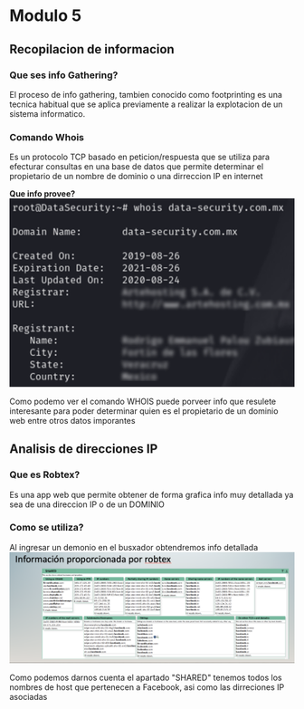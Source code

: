 # Modulo 5 

## Recopilacion de informacion
### Que ses info Gathering?
El proceso de info gathering, tambien conocido como footprinting es una tecnica habitual que se aplica previamente a realizar la explotacion de un sistema informatico.

### Comando Whois
Es un protocolo TCP basado en peticion/respuesta que se utiliza para efecturar consultas en una base de datos que permite determinar el propietario de un nombre de dominio o una dirreccion IP en internet

**Que info provee?**
![](Doc/1.png)

Como podemo ver el comando  WHOIS puede porveer info que resulete interesante para poder determinar quien es el propietario de un dominio web entre otros datos imporantes 


## Analisis de direcciones IP
### Que es Robtex?
Es una app web que permite obtener de forma grafica info muy detallada ya sea de una direccion IP o de un DOMINIO 

### Como se utiliza?
Al ingresar un demonio en el busxador obtendremos info detallada
![](Doc/2.png)

Como podemos darnos cuenta el apartado "SHARED" tenemos todos los nombres de host que pertenecen a Facebook, asi como las dirreciones IP asociadas 